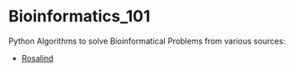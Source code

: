 Bioinformatics_101
==================

Python Algorithms to solve Bioinformatical Problems from various sources:

- [Rosalind ](http://rosalind.info/problems/locations/)
